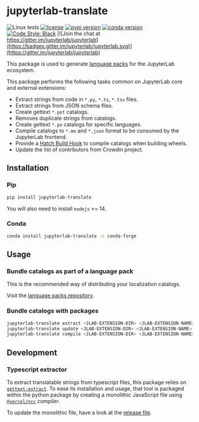 # jupyterlab-translate

![Linux tests](https://github.com/jupyterlab/jupyterlab-translate/workflows/Run%20tests/badge.svg)
[![license](https://img.shields.io/pypi/l/jupyterlab-translate.svg)](./LICENSE.txt)
[![pypi version](https://img.shields.io/pypi/v/jupyterlab-translate.svg)](https://pypi.org/project/jupyterlab-translate/)
[![conda version](https://img.shields.io/conda/vn/conda-forge/jupyterlab-translate.svg)](https://www.anaconda.org/conda-forge/jupyterlab-translate)
[![Code Style: Black](https://img.shields.io/badge/code%20style-black-000000.svg)](https://github.com/psf/black)
[![Join the chat at https://gitter.im/jupyterlab/jupyterlab](https://badges.gitter.im/jupyterlab/jupyterlab.svg)](https://gitter.im/jupyterlab/jupyterlab)

This package is used to generate [language packs](https://github.com/jupyterlab/language-packs) for the JupyterLab ecosystem.

This package performs the following tasks common on JupyterLab core and external extensions:

* Extract strings from code in `*.py`, `*.ts`, `*.tsx` files.
* Extract strings from JSON schema files.
* Create gettext `*.pot` catalogs.
* Removes duplicate strings from catalogs.
* Create gettext `*.po` catalogs for specific languages.
* Compile catalogs to `*.mo` and `*.json` format to be consumed by the JupyterLab frontend.
* Provide a [Hatch Build Hook](https://hatch.pypa.io/latest/plugins/build-hook/reference/) to compile catalogs when building wheels.
* Update the list of contributors from Crowdin project.

## Installation

### Pip

```bash
pip install jupyterlab-translate
```

You will also need to install `nodejs` >= 14.

### Conda

```bash
conda install jupyterlab-translate -c conda-forge
```

## Usage

### Bundle catalogs as part of a language pack

This is the recommended way of distributing your localization catalogs.

Visit the [language packs repository](https://github.com/jupyterlab/language-packs).

### Bundle catalogs with packages

```bash
jupyterlab-translate extract <JLAB-EXTENSION-DIR> <JLAB-EXTENSION-NAME>
jupyterlab-translate update <JLAB-EXTENSION-DIR> <JLAB-EXTENSION-NAME> -l es-ES
jupyterlab-translate compile <JLAB-EXTENSION-DIR> <JLAB-EXTENSION-NAME>
```

## Development

### Typescript extractor

To extract translatable strings from typescript files, this package relies on
[`gettext-extract`](https://github.com/sinedied/gettext-extract). To ease its
installation and usage, that tool is packaged within the python package by
creating a monolithic JavaScript file using [`@vercel/ncc`](https://github.com/vercel/ncc)
_compiler_.

To update the monolithic file, have a look at the [release file](./RELEASE.md).
